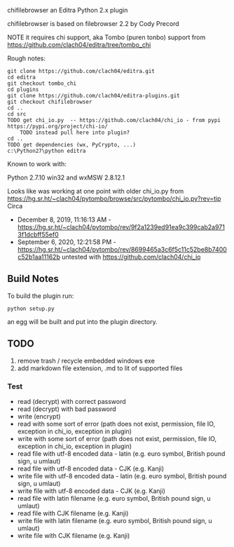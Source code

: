 chifilebrowser an Editra Python 2.x plugin

chifilebrowser is based on filebrowser 2.2 by Cody Precord

NOTE it requires chi support, aka Tombo (puren tonbo) support
from https://github.com/clach04/editra/tree/tombo_chi

Rough notes:

    git clone https://github.com/clach04/editra.git
    cd editra
    git checkout tombo_chi
    cd plugins
    git clone https://github.com/clach04/editra-plugins.git
    git checkout chifilebrowser
    cd ..
    cd src
    TODO get chi_io.py  -- https://github.com/clach04/chi_io - from pypi https://pypi.org/project/chi-io/
        TODO instead pull here into plugin?
    cd ..
    TODO get dependencies (wx, PyCrypto, ...)
    c:\Python27\python editra


Known to work with:

Python 2.7.10 win32 and wxMSW 2.8.12.1

Looks like was working at one point with older chi_io.py from
https://hg.sr.ht/~clach04/pytombo/browse/src/pytombo/chi_io.py?rev=tip
Circa
 * December 8, 2019, 11:16:13 AM  - https://hg.sr.ht/~clach04/pytombo/rev/9f2a1239ed91ea9c399cab2a9713f1dcbff55ef0
 * September 6, 2020, 12:21:58 PM  - https://hg.sr.ht/~clach04/pytombo/rev/8699465a3c6f5c11c52be8b7400c52b1aa11162b
untested with https://github.com/clach04/chi_io


## Build Notes

To build the plugin run:

    python setup.py

an egg will be built and put into the plugin directory.

## TODO

1. remove trash / recycle embedded windows exe
2. add markdown file extension, .md to lit of supported files

### Test

  * read (decrypt) with correct password
  * read (decrypt) with bad password
  * write (encrypt)
  * read with some sort of error (path does not exist, permission, file IO, exception in chi_io, exception in plugin)
  * write with some sort of error (path does not exist, permission, file IO, exception in chi_io, exception in plugin)
  * read file with utf-8 encoded data - latin (e.g. euro symbol, British pound sign, u umlaut)
  * read file with utf-8 encoded data - CJK (e.g. Kanji)
  * write file with utf-8 encoded data - latin (e.g. euro symbol, British pound sign, u umlaut)
  * write file with utf-8 encoded data - CJK (e.g. Kanji)
  * read file with latin filename (e.g. euro symbol, British pound sign, u umlaut)
  * read file with CJK filename (e.g. Kanji)
  * write file with latin filename (e.g. euro symbol, British pound sign, u umlaut)
  * write file with CJK filename (e.g. Kanji)
